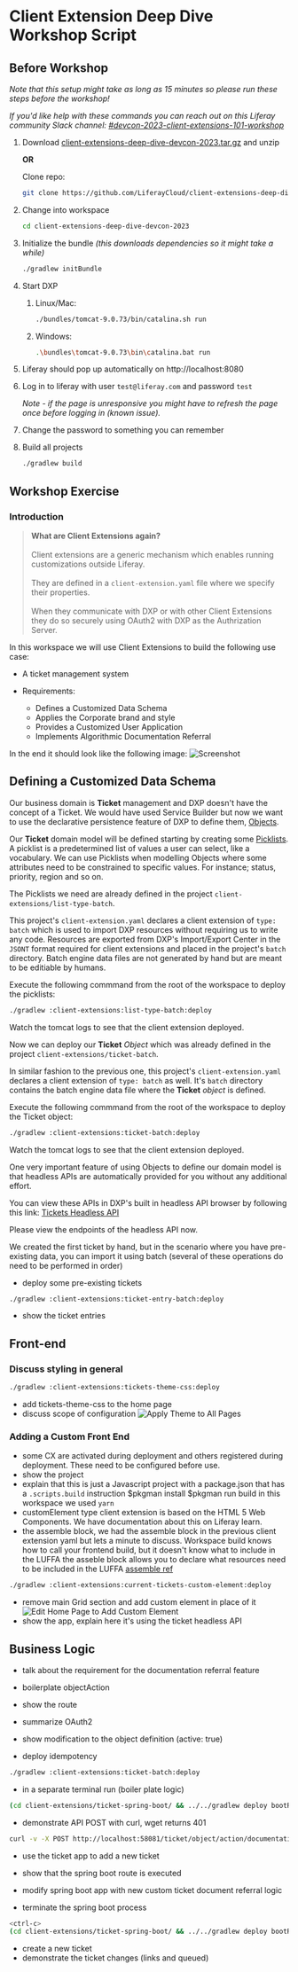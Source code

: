 # Client Extension Deep Dive Workshop Script

## Before Workshop

_Note that this setup might take as long as 15 minutes so please run
these steps before the workshop!_

_If you'd like help with these commands you can reach out on this Liferay community Slack channel: [#devcon-2023-client-extensions-101-workshop](https://liferay-community.slack.com/archives/C058EQJ0MFG)_

1. Download [client-extensions-deep-dive-devcon-2023.tar.gz](https://drive.google.com/uc?id=1_WnztbRVFcmo94F9zs4pHWi3_uEF73GU&export=download) and unzip

   **OR**

   Clone repo:

   ```bash
   git clone https://github.com/LiferayCloud/client-extensions-deep-dive-devcon-2023.git
   ```

1. Change into workspace

   ```bash
   cd client-extensions-deep-dive-devcon-2023
   ```

1. Initialize the bundle _(this downloads dependencies so it might take a while)_

   ```bash
   ./gradlew initBundle
   ```

1. Start DXP
   1. Linux/Mac:

      ```bash
      ./bundles/tomcat-9.0.73/bin/catalina.sh run
      ```

   1. Windows:

      ```bash
      .\bundles\tomcat-9.0.73\bin\catalina.bat run
      ```

1. Liferay should pop up automatically on http://localhost:8080

1. Log in to liferay with user `test@liferay.com` and password `test`

   _Note - if the page is unresponsive you might have to refresh the page once before logging in (known issue)._

1. Change the password to something you can remember

1. Build all projects

   ```bash
   ./gradlew build
   ```

## Workshop Exercise

### Introduction

> **What are Client Extensions again?**<br/><br/>Client extensions are a generic mechanism which enables running customizations outside Liferay.<br/><br/>They are defined in a `client-extension.yaml` file where we specify their properties.<br/><br/>When they communicate with DXP or with other Client Extensions they do so securely using OAuth2 with DXP as the Authrization Server.

In this workspace we will use Client Extensions to build the following use case:

- A ticket management system

- Requirements:
   - Defines a Customized Data Schema
   - Applies the Corporate brand and style
   - Provides a Customized User Application
   - Implements Algorithmic Documentation Referral

In the end it should look like the following image:
![Screenshot](./application-screenshot.png)

## Defining a Customized Data Schema

Our business domain is **Ticket** management and DXP doesn't have the concept of a Ticket. We would have used Service Builder but now we want to use the declarative persistence feature of DXP to define them, [Objects](https://learn.liferay.com/web/guest/w/dxp/building-applications/objects).

Our **Ticket** domain model will be defined starting by creating some [Picklists](https://learn.liferay.com/web/guest/w/dxp/building-applications/objects/picklists/using-picklists#creating-a-picklist). A picklist is a predetermined list of values a user can select, like a vocabulary. We can use Picklists when modelling Objects where some attributes need to be constrained to specific values. For instance; status, priority, region and so on.

The Picklists we need are already defined in the project `client-extensions/list-type-batch`.

This project's `client-extension.yaml` declares a client extension of `type: batch` which is used to import DXP resources without requiring us to write any code. Resources are exported from DXP's Import/Export Center in the `JSONT` format required for client extensions and placed in the project's `batch` directory. Batch engine data files are not generated by hand but are meant to be editiable by humans.

Execute the following commmand from the root of the workspace to deploy the picklists:
```bash
./gradlew :client-extensions:list-type-batch:deploy
```
Watch the tomcat logs to see that the client extension deployed.

Now we can deploy our **Ticket** _Object_ which was already defined in the project `client-extensions/ticket-batch`.

In similar fashion to the previous one, this project's `client-extension.yaml` declares a client extension of `type: batch` as well. It's `batch` directory contains the batch engine data file where the **Ticket** _object_ is defined.

Execute the following commmand from the root of the workspace to deploy the Ticket object:
```bash
./gradlew :client-extensions:ticket-batch:deploy
```
Watch the tomcat logs to see that the client extension deployed.

One very important feature of using Objects to define our domain model is that headless APIs are automatically provided for you without any additional effort.

You can view these APIs in DXP's built in headless API browser by following this link: [Tickets Headless API](http://localhost:8080/o/api?endpoint=http://localhost:8080/o/c/tickets/openapi.json)

Please view the endpoints of the headless API now.

We created the first ticket by hand, but in the scenario where you have pre-existing data, you can import it using batch (several of these operations do need to be performed in order)

- deploy some pre-existing tickets

```bash
./gradlew :client-extensions:ticket-entry-batch:deploy
```

- show the ticket entries

## Front-end

### Discuss styling in general

```bash
./gradlew :client-extensions:tickets-theme-css:deploy
```

- add tickets-theme-css to the home page
- discuss scope of configuration
  ![Apply Theme to All Pages](./apply-theme.gif)

### Adding a Custom Front End
- some CX are activated during deployment and others registered during deployment. These need to be configured before use.
- show the project
- explain that this is just a Javascript project with a package.json that has a `.scripts.build` instruction
   $pkgman install
   $pkgman run build
   in this workspace we used `yarn`
- customElement type client extension is based on the HTML 5 Web Components. We have documentation about this on Liferay learn.
- the assemble block,
   we had the assemble block in the previous client extension yaml but lets a minute to discuss.
   Workspace build knows how to call your frontend build, but it doesn't know what to include in the LUFFA
   the asseble block allows you to declare what resources need to be included in the LUFFA
      [assemble ref]()

```bash
./gradlew :client-extensions:current-tickets-custom-element:deploy
```

- remove main Grid section and add custom element in place of it
  ![Edit Home Page to Add Custom Element](./edit-home-page.gif)
- show the app, explain here it's using the ticket headless API



## Business Logic

- talk about the requirement for the documentation referral feature
- boilerplate objectAction
- show the route
- summarize OAuth2

- show modification to the object definition (active: true)
- deploy idempotency

```bash
./gradlew :client-extensions:ticket-batch:deploy
```

- in a separate terminal run (boiler plate logic)

```bash
(cd client-extensions/ticket-spring-boot/ && ../../gradlew deploy bootRun)
```

- demonstrate API POST with curl, wget returns 401

```bash
curl -v -X POST http://localhost:58081/ticket/object/action/documentation/referral
```

- use the ticket app to add a new ticket
- show that the spring boot route is executed

- modify spring boot app with new custom ticket document referral logic

- terminate the spring boot process

```bash
<ctrl-c>
(cd client-extensions/ticket-spring-boot/ && ../../gradlew deploy bootRun)
```

- create a new ticket
- demonstrate the ticket changes (links and queued)

